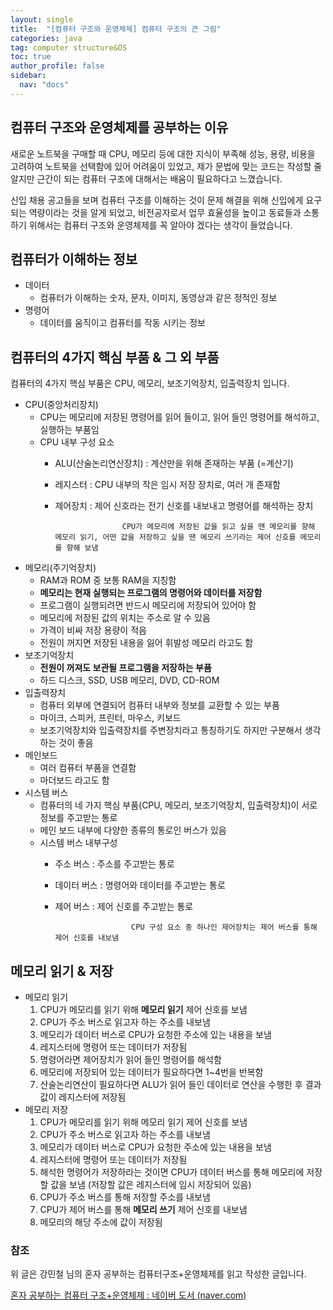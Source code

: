 ```yaml
---
layout: single
title:  "[컴퓨터 구조와 운영체제] 컴퓨터 구조의 큰 그림"
categories: java
tag: computer structure&OS
toc: true
author_profile: false
sidebar:
  nav: "docs"
---
```


## 컴퓨터 구조와 운영체제를 공부하는 이유

 새로운 노트북을 구매할 때 CPU, 메모리 등에 대한 지식이 부족해 성능, 용량, 비용을 고려하여 노트북을 선택함에 있어 어려움이 있었고, 제가 문법에 맞는 코드는 작성할 줄 알지만 근간이 되는 컴퓨터 구조에 대해서는 배움이 필요하다고 느꼈습니다.  

 신입 채용 공고들을 보며 컴퓨터 구조를 이해하는 것이 문제 해결을 위해 신입에게 요구되는 역량이라는 것을 알게 되었고, 비전공자로서 업무 효율성을 높이고 동료들과 소통하기 위해서는 컴퓨터 구조와 운영체제를 꼭 알아야 겠다는 생각이 들었습니다.

## 컴퓨터가 이해하는 정보

- 데이터
    - 컴퓨터가 이해하는 숫자, 문자, 이미지, 동영상과 같은 정적인 정보
- 명령어
    - 데이터를 움직이고 컴퓨터를 작동 시키는 정보
    

## 컴퓨터의 4가지 핵심 부품 & 그 외 부품

컴퓨터의 4가지 핵심 부품은 CPU, 메모리, 보조기억장치, 입출력장치 입니다.

- CPU(중앙처리장치)
    - CPU는 메모리에 저장된 명령어를 읽어 들이고, 읽어 들인 명령어를 해석하고, 실행하는 부품임
    - CPU 내부 구성 요소
        - ALU(산술논리연산장치) : 계산만을 위해 존재하는 부품 (=계산기)
        - 레지스터 : CPU 내부의 작은 임시 저장 장치로, 여러 개 존재함
        - 제어장치 : 제어 신호라는 전기 신호를 내보내고 명령어를 해석하는 장치
            
                             CPU가 메모리에 저장된 값을 읽고 싶을 땐 메모리를 향해 메모리 읽기, 어떤 값을 저장하고 싶을 땐 메모리 쓰기라는 제어 신호를 메모리를 향해 보냄
            
- 메모리(주기억장치)
    - RAM과 ROM 중 보통 RAM을 지칭함
    - **메모리는 현재 실행되는 프로그램의 명령어와 데이터를 저장함**
    - 프로그램이 실행되려면 반드시 메모리에 저장되어 있어야 함
    - 메모리에 저장된 값의 위치는 주소로 알 수 있음
    - 가격이 비싸 저장 용량이 적음
    - 전원이 꺼지면 저장된 내용을 잃어 휘발성 메모리 라고도 함
- 보조기억장치
    - **전원이 꺼져도 보관될 프로그램을 저장하는 부품**
    - 하드 디스크, SSD, USB 메모리, DVD, CD-ROM
- 입출력장치
    - 컴퓨터 외부에 연결되어 컴퓨터 내부와 정보를 교환할 수 있는 부품
    - 마이크, 스피커, 프린터, 마우스, 키보드
    - 보조기억장치와 입출력장치를 주변장치라고 통칭하기도 하지만 구분해서 생각하는 것이 좋음
- 메인보드
    - 여러 컴퓨터 부품을 연결함
    - 마더보드 라고도 함
- 시스템 버스
    - 컴퓨터의 네 가지 핵심 부품(CPU, 메모리, 보조기억장치, 입출력장치)이 서로 정보를 주고받는 통로
    - 메인 보드 내부에 다양한 종류의 통로인 버스가 있음
    - 시스템 버스 내부구성
        - 주소 버스 : 주소를 주고받는 통로
        - 데이터 버스 : 명령어와 데이터를 주고받는 통로
        - 제어 버스 : 제어 신호를 주고받는 통로
            
                               CPU 구성 요소 중 하나인 제어장치는 제어 버스를 통해 제어 신호를 내보냄
            

## 메모리 읽기 & 저장

- 메모리 읽기
    1. CPU가 메모리를 읽기 위해 **메모리 읽기** 제어 신호를 보냄 
    2. CPU가 주소 버스로 읽고자 하는 주소를 내보냄
    3. 메모리가 데이터 버스로 CPU가 요청한 주소에 있는 내용을 보냄
    4. 레지스터에 명령어 또는 데이터가 저장됨
    5. 명령어라면 제어장치가 읽어 들인 명령어를 해석함
    6. 메모리에 저장되어 있는 데이터가 필요하다면 1~4번을 반복함
    7. 산술논리연산이 필요하다면 ALU가 읽어 들인 데이터로 연산을 수행한 후 결과값이 레지스터에 저장됨
- 메모리 저장
    1. CPU가 메모리를 읽기 위해 메모리 읽기 제어 신호를 보냄 
    2. CPU가 주소 버스로 읽고자 하는 주소를 내보냄
    3. 메모리가 데이터 버스로 CPU가 요청한 주소에 있는 내용을 보냄
    4. 레지스터에 명령어 또는 데이터가 저장됨
    5. 해석한 명령어가 저장하라는 것이면 CPU가 데이터 버스를 통해 메모리에 저장할 값을 보냄 (저장할 값은 레지스터에 임시 저장되어 있음)
    6. CPU가 주소 버스를 통해 저장할 주소를 내보냄
    7. CPU가 제어 버스를 통해 **메모리 쓰기** 제어 신호를 내보냄
    8. 메모리의 해당 주소에 값이 저장됨

### 참조

위 글은 강민철 님의 혼자 공부하는 컴퓨터구조+운영체제를 읽고 작성한 글입니다. 

[혼자 공부하는 컴퓨터 구조+운영체제 : 네이버 도서 (naver.com)](https://search.shopping.naver.com/book/catalog/33824626625)

